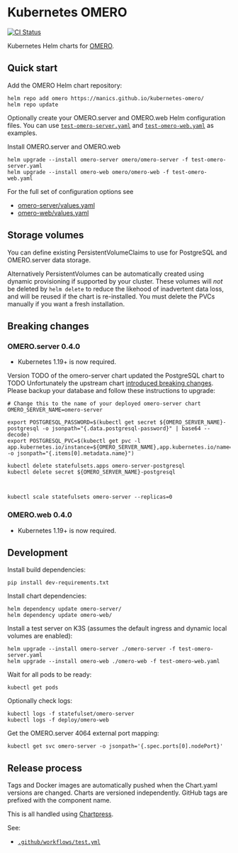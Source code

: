 # Kubernetes OMERO

[![CI Status](https://github.com/manics/kubernetes-omero/workflows/Test%20and%20Publish/badge.svg)](https://github.com/manics/kubernetes-omero/actions?query=branch%3Amain)

Kubernetes Helm charts for [OMERO](https://www.openmicroscopy.org/).

## Quick start

Add the OMERO Helm chart repository:

    helm repo add omero https://manics.github.io/kubernetes-omero/
    helm repo update

Optionally create your OMERO.server and OMERO.web Helm configuration files.
You can use [`test-omero-server.yaml`](test-omero-server.yaml) and [`test-omero-web.yaml`](test-omero-web.yaml) as examples.

Install OMERO.server and OMERO.web

    helm upgrade --install omero-server omero/omero-server -f test-omero-server.yaml
    helm upgrade --install omero-web omero/omero-web -f test-omero-web.yaml

For the full set of configuration options see

- [omero-server/values.yaml](omero-server/values.yaml)
- [omero-web/values.yaml](omero-web/values.yaml)

## Storage volumes

You can define existing PersistentVolumeClaims to use for PostgreSQL and OMERO.server data storage.

Alternatively PersistentVolumes can be automatically created using dynamic provisioning if supported by your cluster.
These volumes will _not_ be deleted by `helm delete` to reduce the likehood of inadvertent data loss, and will be reused if the chart is re-installed.
You must delete the PVCs manually if you want a fresh installation.

## Breaking changes

### OMERO.server 0.4.0

- Kubernetes 1.19+ is now required.

Version TODO of the omero-server chart updated the PostgreSQL chart to TODO
Unfortunately the upstream chart [introduced breaking changes](https://docs.bitnami.com/kubernetes/infrastructure/postgresql/administration/upgrade/#upgrading-instructions).
Please backup your database and follow these instructions to upgrade:

    # Change this to the name of your deployed omero-server chart
    OMERO_SERVER_NAME=omero-server

    export POSTGRESQL_PASSWORD=$(kubectl get secret ${OMERO_SERVER_NAME}-postgresql -o jsonpath="{.data.postgresql-password}" | base64 --decode)
    export POSTGRESQL_PVC=$(kubectl get pvc -l app.kubernetes.io/instance=${OMERO_SERVER_NAME},app.kubernetes.io/name=postgresql,role=master -o jsonpath="{.items[0].metadata.name}")

    kubectl delete statefulsets.apps omero-server-postgresql
    kubectl delete secret ${OMERO_SERVER_NAME}-postgresql



    kubectl scale statefulsets omero-server --replicas=0

### OMERO.web 0.4.0

- Kubernetes 1.19+ is now required.

## Development

Install build dependencies:

    pip install dev-requirements.txt

Install chart dependencies:

    helm dependency update omero-server/
    helm dependency update omero-web/

Install a test server on K3S (assumes the default ingress and dynamic local volumes are enabled):

    helm upgrade --install omero-server ./omero-server -f test-omero-server.yaml
    helm upgrade --install omero-web ./omero-web -f test-omero-web.yaml

Wait for all pods to be ready:

    kubectl get pods

Optionally check logs:

    kubectl logs -f statefulset/omero-server
    kubectl logs -f deploy/omero-web

Get the OMERO.server 4064 external port mapping:

    kubectl get svc omero-server -o jsonpath='{.spec.ports[0].nodePort}'

## Release process

Tags and Docker images are automatically pushed when the Chart.yaml versions are changed.
Charts are versioned independently. GitHub tags are prefixed with the component name.

This is all handled using [Chartpress](./ci/chartpress.py).

See:

- [`.github/workflows/test.yml`](.github/workflows/test.yml)
